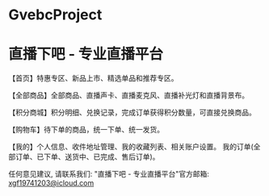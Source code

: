 # GvebcProject
# 直播下吧 - 专业直播平台

  【首页】特惠专区、新品上市、精选单品和推荐专区。
    
  【全部商品】全部商品、直播声卡、直播麦克风、直播补光灯和直播背景布。
    
  【积分商城】积分明细、兑换记录，完成订单获得积分数量，可直接兑换商品。

  【购物车】待下单的商品，统一下单、统一发货。

  【我的】个人信息、收件地址管理、我的收藏列表、相关账户设置。
	  	我的订单(全部订单、已下单、送货中、已完成、售后订单)。
      
  任何意见建议, 请联系我们: 
  "直播下吧 - 专业直播平台"官方邮箱: xgf19741203@icloud.com
